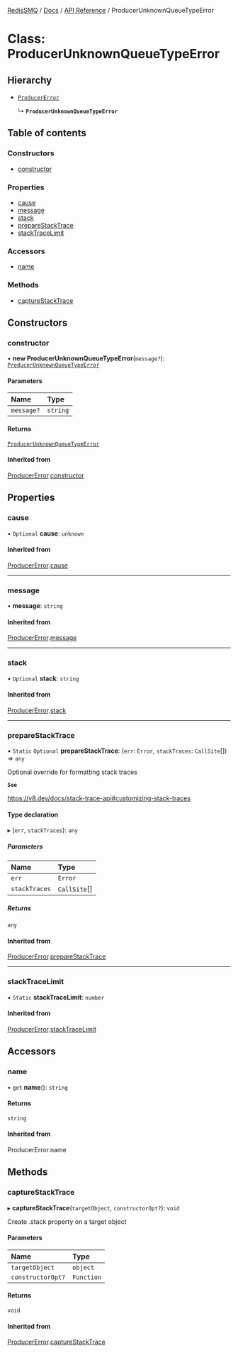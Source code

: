 [RedisSMQ](../../../README.md) / [Docs](../../README.md) / [API Reference](../README.md) / ProducerUnknownQueueTypeError

# Class: ProducerUnknownQueueTypeError

## Hierarchy

- [`ProducerError`](ProducerError.md)

  ↳ **`ProducerUnknownQueueTypeError`**

## Table of contents

### Constructors

- [constructor](ProducerUnknownQueueTypeError.md#constructor)

### Properties

- [cause](ProducerUnknownQueueTypeError.md#cause)
- [message](ProducerUnknownQueueTypeError.md#message)
- [stack](ProducerUnknownQueueTypeError.md#stack)
- [prepareStackTrace](ProducerUnknownQueueTypeError.md#preparestacktrace)
- [stackTraceLimit](ProducerUnknownQueueTypeError.md#stacktracelimit)

### Accessors

- [name](ProducerUnknownQueueTypeError.md#name)

### Methods

- [captureStackTrace](ProducerUnknownQueueTypeError.md#capturestacktrace)

## Constructors

### constructor

• **new ProducerUnknownQueueTypeError**(`message?`): [`ProducerUnknownQueueTypeError`](ProducerUnknownQueueTypeError.md)

#### Parameters

| Name | Type |
| :------ | :------ |
| `message?` | `string` |

#### Returns

[`ProducerUnknownQueueTypeError`](ProducerUnknownQueueTypeError.md)

#### Inherited from

[ProducerError](ProducerError.md).[constructor](ProducerError.md#constructor)

## Properties

### cause

• `Optional` **cause**: `unknown`

#### Inherited from

[ProducerError](ProducerError.md).[cause](ProducerError.md#cause)

___

### message

• **message**: `string`

#### Inherited from

[ProducerError](ProducerError.md).[message](ProducerError.md#message)

___

### stack

• `Optional` **stack**: `string`

#### Inherited from

[ProducerError](ProducerError.md).[stack](ProducerError.md#stack)

___

### prepareStackTrace

▪ `Static` `Optional` **prepareStackTrace**: (`err`: `Error`, `stackTraces`: `CallSite`[]) => `any`

Optional override for formatting stack traces

**`See`**

https://v8.dev/docs/stack-trace-api#customizing-stack-traces

#### Type declaration

▸ (`err`, `stackTraces`): `any`

##### Parameters

| Name | Type |
| :------ | :------ |
| `err` | `Error` |
| `stackTraces` | `CallSite`[] |

##### Returns

`any`

#### Inherited from

[ProducerError](ProducerError.md).[prepareStackTrace](ProducerError.md#preparestacktrace)

___

### stackTraceLimit

▪ `Static` **stackTraceLimit**: `number`

#### Inherited from

[ProducerError](ProducerError.md).[stackTraceLimit](ProducerError.md#stacktracelimit)

## Accessors

### name

• `get` **name**(): `string`

#### Returns

`string`

#### Inherited from

ProducerError.name

## Methods

### captureStackTrace

▸ **captureStackTrace**(`targetObject`, `constructorOpt?`): `void`

Create .stack property on a target object

#### Parameters

| Name | Type |
| :------ | :------ |
| `targetObject` | `object` |
| `constructorOpt?` | `Function` |

#### Returns

`void`

#### Inherited from

[ProducerError](ProducerError.md).[captureStackTrace](ProducerError.md#capturestacktrace)
